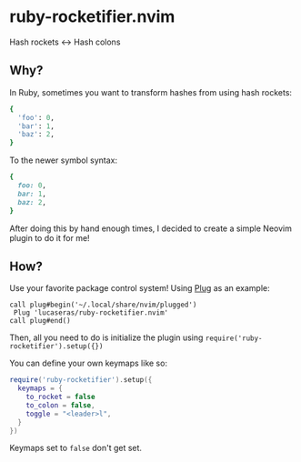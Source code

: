 # ruby-rocketifier.nvim
Hash rockets ↔ Hash colons

## Why?
In Ruby, sometimes you want to transform hashes from using hash rockets:
```ruby
{
  'foo': 0, 
  'bar': 1, 
  'baz': 2,
}
```
To the newer symbol syntax:
```ruby
{
  foo: 0,
  bar: 1,
  baz: 2,
}
```

After doing this by hand enough times, I decided to create a simple Neovim plugin to do it for me!

## How?
Use your favorite package control system! Using [Plug](https://github.com/junegunn/vim-plug) as an example:
```viml
call plug#begin('~/.local/share/nvim/plugged')
 Plug 'lucaseras/ruby-rocketifier.nvim'
call plug#end()
```

Then, all you need to do is initialize the plugin using `require('ruby-rocketifier').setup({})`

You can define your own keymaps like so:
```lua
require('ruby-rocketifier').setup({
  keymaps = {
    to_rocket = false
    to_colon = false,
    toggle = "<leader>l",
  }
})
```

Keymaps set to `false` don't get set.
